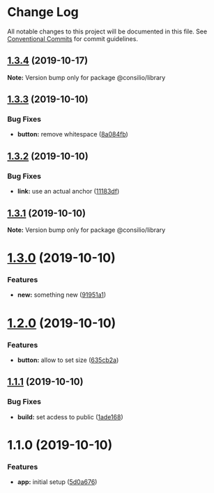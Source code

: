 # Change Log

All notable changes to this project will be documented in this file.
See [Conventional Commits](https://conventionalcommits.org) for commit guidelines.

## [1.3.4](https://github.com/cschroeter/consilio/compare/@consilio/library@1.3.3...@consilio/library@1.3.4) (2019-10-17)

**Note:** Version bump only for package @consilio/library

## [1.3.3](https://github.com/cschroeter/consilio/compare/@consilio/library@1.3.2...@consilio/library@1.3.3) (2019-10-10)

### Bug Fixes

- **button:** remove whitespace ([8a084fb](https://github.com/cschroeter/consilio/commit/8a084fb57a79d212ce1da506a299d12fc441f7df))

## [1.3.2](https://github.com/cschroeter/consilio/compare/@consilio/library@1.3.1...@consilio/library@1.3.2) (2019-10-10)

### Bug Fixes

- **link:** use an actual anchor ([11183df](https://github.com/cschroeter/consilio/commit/11183df3b017ec305c83fb1b22fbe2ef9bf3ca36))

## [1.3.1](https://github.com/cschroeter/consilio/compare/@consilio/library@1.3.0...@consilio/library@1.3.1) (2019-10-10)

**Note:** Version bump only for package @consilio/library

# [1.3.0](https://github.com/cschroeter/consilio/compare/@consilio/library@1.2.0...@consilio/library@1.3.0) (2019-10-10)

### Features

- **new:** something new ([91951a1](https://github.com/cschroeter/consilio/commit/91951a103507f2b3c0b40cbc057bcfa74e4bb24d))

# [1.2.0](https://github.com/cschroeter/consilio/compare/@consilio/library@1.1.1...@consilio/library@1.2.0) (2019-10-10)

### Features

- **button:** allow to set size ([635cb2a](https://github.com/cschroeter/consilio/commit/635cb2ae077f994117375979a278e6044083049c))

## [1.1.1](https://github.com/cschroeter/consilio/compare/@consilio/library@1.1.0...@consilio/library@1.1.1) (2019-10-10)

### Bug Fixes

- **build:** set acdess to public ([1ade168](https://github.com/cschroeter/consilio/commit/1ade168372dfb373ddbe5fb8336b658a80c31552))

# 1.1.0 (2019-10-10)

### Features

- **app:** initial setup ([5d0a676](https://github.com/cschroeter/consilio/commit/5d0a6762f4f94b88b545665f8a8b48a8d760d16c))
